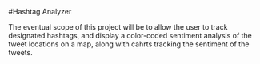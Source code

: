 #Hashtag Analyzer

The eventual scope of this project will be to allow the user to track designated hashtags, and display a color-coded sentiment analysis of the tweet locations on a map, along with cahrts tracking the sentiment of the tweets.
